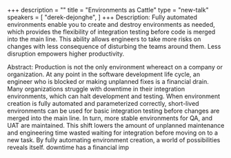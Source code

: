 +++
description = ""
title = "Environments as Cattle"
type = "new-talk"
speakers = [
        "derek-dejonghe",
]
+++
Description: Fully automated environments enable you to create and destroy environments as needed, which provides the flexibility of integration testing before code is merged into the main line. This ability allows engineers to take more risks on changes with less consequence of disturbing the teams around them. Less disruption empowers higher productivity.

Abstract: Production is not the only environment whereact on a company or organization. At any point in the software development life cycle, an engineer who is blocked or making unplanned fixes is a financial drain. Many organizations struggle with downtime in their integration environments, which can halt development and testing. When environment creation is fully automated and parameterized correctly, short-lived environments can be used for basic integration testing before changes are merged into the main line. In turn, more stable environments for QA, and UAT are maintained. This shift lowers the amount of unplanned maintenance and engineering time wasted waiting for integration before moving on to a new task. By fully automating environment creation, a world of possibilities reveals itself. downtime has a financial imp